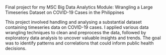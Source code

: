 Final project for my MSC Big Data Analytics Module: Wrangling a Large Timeseries Dataset on COVID-19 Cases in the Philippines

This project involved handling and analysing a substantial dataset containing timeseries data on COVID-19 cases. 
I applied various data wrangling techniques to clean and preprocess the data, followed by exploratory data analysis to uncover valuable insights and trends. 
The goal was to identify patterns and correlations that could inform public health decisions.
